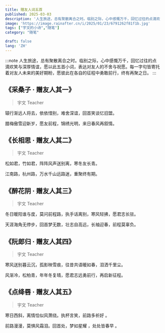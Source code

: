 ```yaml
---
title: 赠友人词五首
published: 2025-03-03
description: '人生旅途，总有聚散离合之时。临别之际，心中感慨万千，回忆过往的点滴欢笑与深厚情谊，愿以此五首小词，表达对友人的不舍与祝愿。每一字句皆寄托着对友人未来的美好期盼，愿彼此在各自的征程中勇敢前行，终有再聚之日。'
image: 'https://image.rainafter.cn/i/2025/01/23/6791262f81f1b.jpg'
tags: ["宇文的小诗","随笔"]
category: "随笔"

draft: false 
lang: 'ZH'
---
```


:::note
人生旅途，总有聚散离合之时。临别之际，心中感慨万千，回忆过往的点滴欢笑与深厚情谊，愿以此五首小词，表达对友人的不舍与祝愿。每一字句皆寄托着对友人未来的美好期盼，愿彼此在各自的征程中勇敢前行，终有再聚之日。
:::

## 《采桑子 · 赠友人其一》
> 宇文 Teacher

辕行渐远人将去，依依惜别，难舍深谊，回首笑谈忆旧盟。

腊梅傲雪迎新岁，愿友前程，锦绣光明，来日春风再叙情。



## 《长相思 · 赠友人其二》

> 宇文 Teacher

松如君，竹如君，阵阵风声送别离，寒冬友长青。

江南路，杭州路，万水千山远路迷，重聚终有期。



## 《醉花阴 · 赠友人其三》

> 宇文 Teacher

冬日暖阳谁与度，莫问前程路，执手话离别，寒风轻拂，愿君志长驻。

天涯海角无停步，回首梦无数，壮志自高远，长袖迎春，前程莫辜负。



## 《阮郎归 · 赠友人其四》

> 宇文 Teacher

寒风送别暮云沉，孤影映雪痕，往昔共语暖如春，泪洒千里尘。

风渐冷，松柏青，年年冬复晴，愿君志远勇前行，再启新征程。



## 《点绛唇 · 赠友人其五》

> 宇文 Teacher

寒日西斜，离情恰似风萧绕。执杯言笑，前路多祈好 。

前路漫漫，莫惧风霜泪。回首处，梦如星耀 ，处处皆春早 。